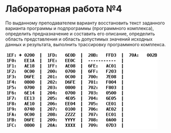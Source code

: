 # Лабораторная работа №4

По выданному преподавателем варианту восстановить текст заданного варианта программы и подпрограммы (программного комплекса),
определить предназначение и составить его описание, определить область представления и область допустимых значений исходных данных и результата,
выполнить трассировку программного комплекса.

![task](task.png)
